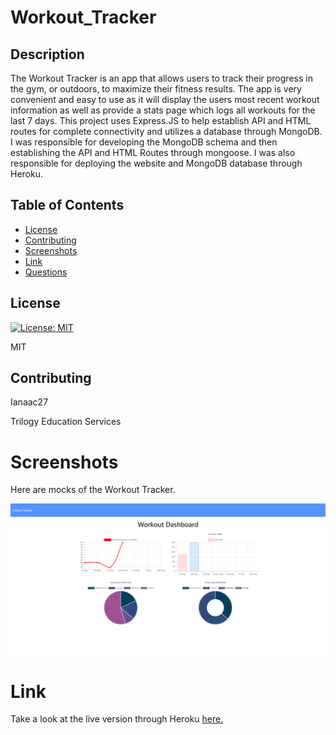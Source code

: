 # Workout_Tracker
## Description

The Workout Tracker is an app that allows users to track their progress in the gym, or outdoors, to maximize their fitness results. The app is very convenient and easy to use as it will display the users most recent workout information as well as provide a stats page which logs all workouts for the last 7 days. This project uses Express.JS to help establish API and HTML routes for complete connectivity and utilizes a database through MongoDB. I was responsible for developing the MongoDB schema and then establishing the API and HTML Routes through mongoose. I was also responsible for deploying the website and MongoDB database through Heroku.

## Table of Contents

* [License](#license)
* [Contributing](#contributing)
* [Screenshots](#screenshots)
* [Link](#link)
* [Questions](#questions)

## License

[![License: MIT](https://img.shields.io/badge/License-MIT-yellow.svg)](https://opensource.org/licenses/MIT)

MIT

## Contributing

Ianaac27

Trilogy Education Services

# Screenshots
Here are mocks of the Workout Tracker.

![Workout_Tracker](public/screenshot.png)

# Link
Take a look at the live version through Heroku [here.](https://workout-tracker-ifc.herokuapp.com/)
